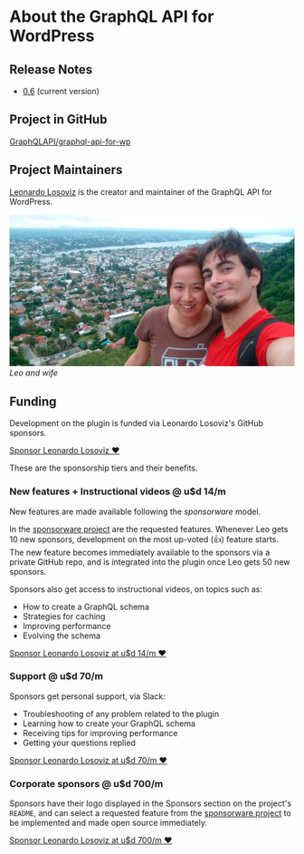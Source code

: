 # About the GraphQL API for WordPress

## Release Notes

- [0.6](release-notes/0.6.md) (current version)

## Project in GitHub

[GraphQLAPI/graphql-api-for-wp](https://github.com/GraphQLAPI/graphql-api-for-wp/)

## Project Maintainers

[Leonardo Losoviz](https://leoloso.com) is the creator and maintainer of the GraphQL API for WordPress.

![Leo and wife](../images/jun-e-leo.jpg)<br/>_Leo and wife_

## Funding

Development on the plugin is funded via Leonardo Losoviz's GitHub sponsors.

[Sponsor Leonardo Losoviz ❤️](https://github.com/sponsors/leoloso/)

These are the sponsorship tiers and their benefits.

### New features + Instructional videos @ u$d 14/m

New features are made available following the _sponsorware_ model.

In the [sponsorware project](https://github.com/GraphQLAPI/graphql-api-for-wp/projects/2) are the requested features. Whenever Leo gets 10 new sponsors, development on the most up-voted (👍) feature starts. The new feature becomes immediately available to the sponsors via a private GitHub repo, and is integrated into the plugin once Leo gets 50 new sponsors.

Sponsors also get access to instructional videos, on topics such as:

- How to create a GraphQL schema
- Strategies for caching
- Improving performance
- Evolving the schema

[Sponsor Leonardo Losoviz at u$d 14/m ❤️](https://github.com/sponsors/leoloso/sponsorships?sponsor=leoloso&tier_id=41767&preview=false)

### Support @ u$d 70/m

Sponsors get personal support, via Slack:

- Troubleshooting of any problem related to the plugin
- Learning how to create your GraphQL schema
- Receiving tips for improving performance
- Getting your questions replied

[Sponsor Leonardo Losoviz at u$d 70/m ❤️](https://github.com/sponsors/leoloso/sponsorships?sponsor=leoloso&tier_id=41769&preview=false)

### Corporate sponsors @ u$d 700/m

Sponsors have their logo displayed in the Sponsors section on the project's `README`, and can select a requested feature from the [sponsorware project](https://github.com/GraphQLAPI/graphql-api-for-wp/projects/2) to be implemented and made open source immediately.

[Sponsor Leonardo Losoviz at u$d 700/m ❤️](https://github.com/sponsors/leoloso/sponsorships?sponsor=leoloso&tier_id=41770&preview=false)
